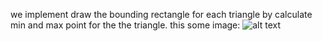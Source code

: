 we implement draw the bounding rectangle for each triangle by calculate min and max point for the the triangle. this some image:
   ![alt text]()
